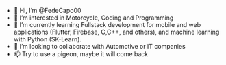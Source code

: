 - 👋 Hi, I’m @FedeCapo00
- 👀 I’m interested in Motorcycle, Coding and Programming
- 🌱 I’m currently learning Fullstack development for mobile and web applications (Flutter, Firebase, C,C++, and others), and machine learning with Python (SK-Learn).
- 💞️ I’m looking to collaborate with Automotive or IT companies
- 📫 Try to use a pigeon, maybe it will come back

<!---
FedeCapo00/FedeCapo00 is a ✨ special ✨ repository because its `README.md` (this file) appears on your GitHub profile.
You can click the Preview link to take a look at your changes.
--->
